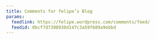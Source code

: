 ```yaml
---
title: Comments for felipe’s Blog
params:
  feedlink: https://felipe.wordpress.com/comments/feed/
  feedid: 0bcf7d7398930d147c3a59f689a9ebbd
---
```

